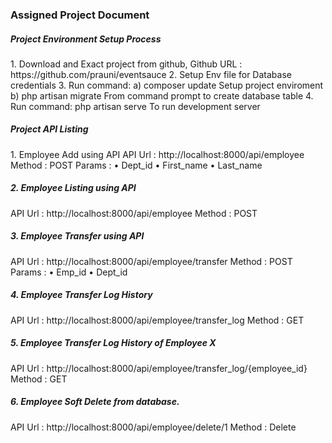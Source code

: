 <h3>Assigned Project Document</h3>

<h5>Project Environment Setup Process</h5>
1.	Download and Exact project from github, 
Github URL : https://github.com/prauni/eventsauce
2.	Setup Env file for Database credentials
3.	Run command: 
a)	composer update
Setup project enviroment
b)	php artisan migrate
From command prompt to create database table 
4.	Run command: php artisan serve
To run development server


<h5>Project API Listing</h5>
1. Employee Add using API
API Url : http://localhost:8000/api/employee
Method : POST
Params : 
•	Dept_id
•	First_name
•	Last_name
 
<h5>2. Employee Listing using API</h5>
API Url : http://localhost:8000/api/employee
Method : POST
 

<h5>3. Employee Transfer using API</h5>
API Url : http://localhost:8000/api/employee/transfer
Method : POST
Params : 
•	Emp_id
•	Dept_id

 
<h5>4.  Employee Transfer Log History</h5>
API Url : http://localhost:8000/api/employee/transfer_log
Method : GET


<h5>5.  Employee Transfer Log History of Employee X</h5>
API Url : http://localhost:8000/api/employee/transfer_log/{employee_id}
Method : GET

<h5>6. Employee Soft Delete from database.</h5>
API Url : http://localhost:8000/api/employee/delete/1
Method : Delete

 

